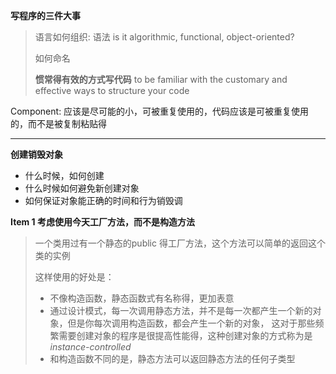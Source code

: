 **写程序的三件大事**

> 语言如何组织: 语法 is it algorithmic, functional, object-oriented?
>
> 如何命名
>
> **惯常得有效的方式写代码** to be familiar with the customary and effective
> ways to structure your code

Component: 应该是尽可能的小，可被重复使用的，代码应该是可被重复使用的，而不是被复制粘贴得

---

**创建销毁对象**

* 什么时候，如何创建
* 什么时候如何避免新创建对象
* 如何保证对象能正确的时间和行为销毁调

**Item 1 考虑使用今天工厂方法，而不是构造方法**

> 一个类用过有一个静态的public 得工厂方法，这个方法可以简单的返回这个类的实例
>
> 这样使用的好处是：
>
> * 不像构造函数，静态函数式有名称得，更加表意
> * 通过设计模式，每一次调用静态方法，并不是每一次都产生一个新的对象，但是你每次调用构造函数，都会产生一个新的对象， 这对于那些频繁需要创建对象的程序是很提高性能得，这种创建对象的方式称为是  *instance-controlled*
> * 和构造函数不同的是，静态方法可以返回静态方法的任何子类型